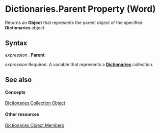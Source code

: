 
# Dictionaries.Parent Property (Word)

Returns an  **Object** that represents the parent object of the specified **Dictionaries** object.


## Syntax

 _expression_ . **Parent**

 _expression_ Required. A variable that represents a **[Dictionaries](41f31292-4b3e-0d7b-c857-f6b9a0662e9a.md)** collection.


## See also


#### Concepts


[Dictionaries Collection Object](41f31292-4b3e-0d7b-c857-f6b9a0662e9a.md)
#### Other resources


[Dictionaries Object Members](9eebc8c2-843b-6e86-2faf-cd27130ebf9f.md)
